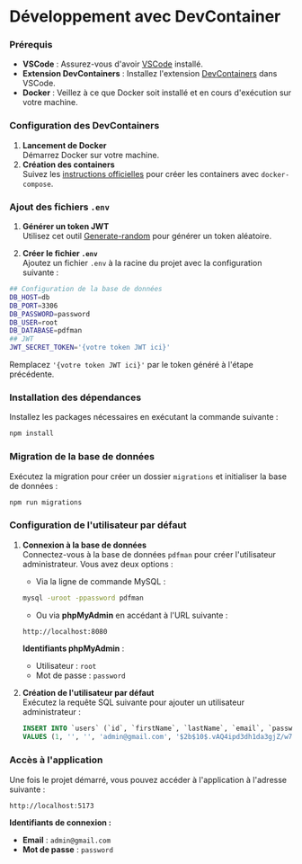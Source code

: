 # Développement avec DevContainer

### Prérequis

- **VSCode** : Assurez-vous d'avoir [VSCode](https://code.visualstudio.com/) installé.
- **Extension DevContainers** : Installez l'extension [DevContainers](https://marketplace.visualstudio.com/items?itemName=ms-vscode-remote.remote-containers) dans VSCode.
- **Docker** : Veillez à ce que Docker soit installé et en cours d'exécution sur votre machine.

### Configuration des DevContainers

1. **Lancement de Docker**  
   Démarrez Docker sur votre machine.
2. **Création des containers**  
   Suivez les [instructions officielles](https://code.visualstudio.com/docs/devcontainers/create-dev-container#_use-docker-compose) pour créer les containers avec `docker-compose`.

### Ajout des fichiers `.env`

1. **Générer un token JWT**  
   Utilisez cet outil [Generate-random](https://generate-random.org/api-token-generator?count=1&length=256&type=mixed-numbers-symbols&prefix=) pour générer un token aléatoire.

2. **Créer le fichier `.env`**  
   Ajoutez un fichier `.env` à la racine du projet avec la configuration suivante :

```bash
## Configuration de la base de données
DB_HOST=db
DB_PORT=3306
DB_PASSWORD=password
DB_USER=root
DB_DATABASE=pdfman
## JWT
JWT_SECRET_TOKEN='{votre token JWT ici}'
```

Remplacez `'{votre token JWT ici}'` par le token généré à l'étape précédente.

### Installation des dépendances

Installez les packages nécessaires en exécutant la commande suivante :

```bash
npm install
```

### Migration de la base de données

Exécutez la migration pour créer un dossier `migrations` et initialiser la base de données :

```bash
npm run migrations
```

### Configuration de l'utilisateur par défaut

1. **Connexion à la base de données**  
   Connectez-vous à la base de données `pdfman` pour créer l'utilisateur administrateur. Vous avez deux options :

   - Via la ligne de commande MySQL :

   ```bash
   mysql -uroot -ppassword pdfman
   ```

   - Ou via **phpMyAdmin** en accédant à l'URL suivante :

   ```bash
   http://localhost:8080
   ```

   **Identifiants phpMyAdmin** :

   - Utilisateur : `root`
   - Mot de passe : `password`

2. **Création de l'utilisateur par défaut**  
   Exécutez la requête SQL suivante pour ajouter un utilisateur administrateur :

   ```sql
   INSERT INTO `users` (`id`, `firstName`, `lastName`, `email`, `password`, `loginToken`)
   VALUES (1, '', '', 'admin@gmail.com', '$2b$10$.vAQ4ipd3dh1da3gjZ/w7e9Y23mEOz2rqMzPOC3SfJkCfAIkY/Qpy', NULL);
   ```

### Accès à l'application

Une fois le projet démarré, vous pouvez accéder à l'application à l'adresse suivante :

```bash
http://localhost:5173
```

**Identifiants de connexion :**

- **Email** : `admin@gmail.com`
- **Mot de passe** : `password`
